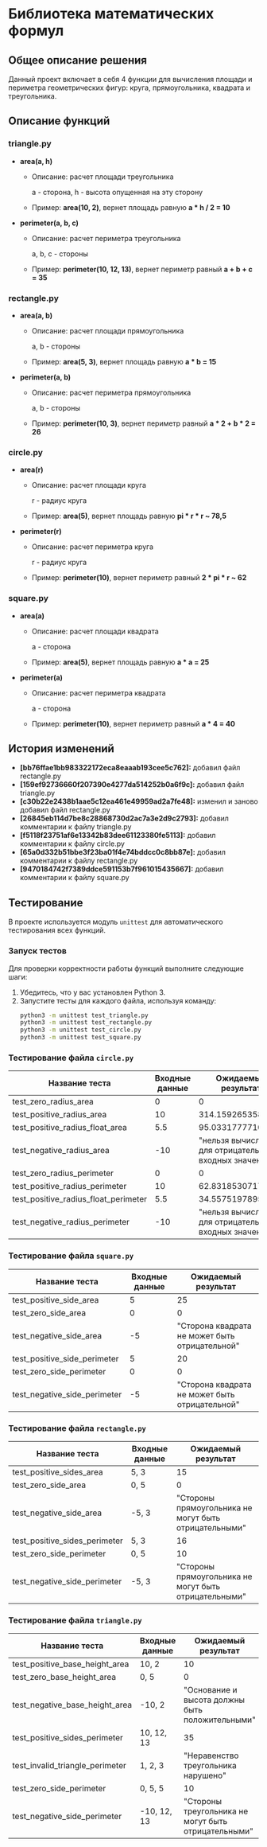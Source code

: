 # Библиотека математических формул

## Общее описание решения 
Данный проект включает в себя 4 функции для вычисления площади и периметра геометрических фигур: 
круга, прямоугольника, квадрата и треугольника.

## Описание функций 

### triangle.py

- __area(a, h)__
    
    - Описание: расчет площади треугольника
  
       a - сторона, h - высота опущенная на эту сторону
    - Пример: __area(10, 2)__, вернет площадь равную __a * h / 2 = 10__

- __perimeter(a, b, c)__

    - Описание: расчет периметра треугольника
    
      a, b, c - стороны 
    - Пример: __perimeter(10, 12, 13)__, вернет периметр равный __a + b + c = 35__
  
### rectangle.py

- __area(a, b)__

    - Описание: расчет площади прямоугольника
    
      a, b - стороны 
    - Пример: __area(5, 3)__, вернет площадь равную __a * b = 15__
  
- __perimeter(a, b)__

    - Описание: расчет периметра прямоугольника
  
      a, b - стороны
    - Пример: __perimeter(10, 3)__, вернет периметр равный __a * 2 + b * 2 = 26__
  
### circle.py

- __area(r)__

    - Описание: расчет площади круга

      r - радиус круга
    - Пример: __area(5)__, вернет площадь равную __pi * r * r ~ 78,5__

- __perimeter(r)__

    - Описание: расчет периметра круга

      r - радиус круга
    - Пример: __perimeter(10)__, вернет периметр равный __2 * pi * r ~ 62__

### square.py

- __area(a)__

    - Описание: расчет площади квадрата 

      a - сторона
    - Пример: __area(5)__, вернет площадь равную __a * a = 25__

- __perimeter(a)__

    - Описание: расчет периметра квадрата 

      a - сторона
    - Пример: __perimeter(10)__, вернет периметр равный __a * 4 = 40__

## История изменений 

- __[bb76ffae1bb983322172eca8eaaab193cee5c762]:__ добавил файл rectangle.py
- __[159ef92736660f207390e4277da514252b0a6f9c]:__ добавил файл triangle.py
- __[c30b22e2438b1aae5c12ea461e49959ad2a7fe48]:__ изменил и заново добавил файл rectangle.py
- __[26845eb114d7be8c28868730d2ac7a3e2d9c2793]:__ добавил комментарии к файлу triangle.py
- __[f5118f23751af6e13342b83dee61123380fe5113]:__ добавил комментарии к файлу circle.py
- __[65a0d332b51bbe3f23ba01f4e74bddcc0c8bb87e]:__ добавил комментарии к файлу rectangle.py
- __[9470184742f7389ddce591153b7f961015435667]:__ добавил комментарии к файлу square.py

## Тестирование

В проекте используется модуль `unittest` для автоматического тестирования всех функций.

### Запуск тестов

Для проверки корректности работы функций выполните следующие шаги:

1. Убедитесь, что у вас установлен Python 3.
2. Запустите тесты для каждого файла, используя команду:
   ```bash
   python3 -m unittest test_triangle.py
   python3 -m unittest test_rectangle.py
   python3 -m unittest test_circle.py
   python3 -m unittest test_square.py

### Тестирование файла `circle.py`
| Название теста                        | Входные данные | Ожидаемый результат                                            |
|---------------------------------------|----------------|--------------------------------------------------------------|
| test_zero_radius_area                 | 0              | 0                                                            |
| test_positive_radius_area             | 10             | 314.1592653589793                                             |
| test_positive_radius_float_area       | 5.5            | 95.03317777109125                                            |
| test_negative_radius_area             | -10            | "нельзя вычислить для отрицательных входных значений"        |
| test_zero_radius_perimeter            | 0              | 0                                                            |
| test_positive_radius_perimeter        | 10             | 62.83185307179586                                            |
| test_positive_radius_float_perimeter  | 5.5            | 34.55751978952602                                            |
| test_negative_radius_perimeter        | -10            | "нельзя вычислить для отрицательных входных значений"        |

### Тестирование файла `square.py`
| Название теста                        | Входные данные | Ожидаемый результат                                            |
|---------------------------------------|----------------|--------------------------------------------------------------|
| test_positive_side_area               | 5              | 25                                                           |
| test_zero_side_area                   | 0              | 0                                                            |
| test_negative_side_area               | -5             | "Сторона квадрата не может быть отрицательной"                |
| test_positive_side_perimeter          | 5              | 20                                                           |
| test_zero_side_perimeter              | 0              | 0                                                            |
| test_negative_side_perimeter          | -5             | "Сторона квадрата не может быть отрицательной"                |

### Тестирование файла `rectangle.py`
| Название теста                        | Входные данные     | Ожидаемый результат                                            |
|---------------------------------------|--------------------|--------------------------------------------------------------|
| test_positive_sides_area              | 5, 3               | 15                                                           |
| test_zero_side_area                   | 0, 5               | 0                                                            |
| test_negative_side_area               | -5, 3              | "Стороны прямоугольника не могут быть отрицательными"         |
| test_positive_sides_perimeter         | 5, 3               | 16                                                           |
| test_zero_side_perimeter              | 0, 5               | 10                                                           |
| test_negative_side_perimeter          | -5, 3              | "Стороны прямоугольника не могут быть отрицательными"         |

### Тестирование файла `triangle.py`
| Название теста                        | Входные данные     | Ожидаемый результат                                            |
|---------------------------------------|--------------------|--------------------------------------------------------------|
| test_positive_base_height_area        | 10, 2             | 10                                                           |
| test_zero_base_height_area            | 0, 5              | 0                                                            |
| test_negative_base_height_area        | -10, 2            | "Основание и высота должны быть положительными"              |
| test_positive_sides_perimeter         | 10, 12, 13         | 35                                                           |
| test_invalid_triangle_perimeter       | 1, 2, 3            | "Неравенство треугольника нарушено"                           |
| test_zero_side_perimeter              | 0, 5, 5            | 10                                                           |
| test_negative_side_perimeter          | -10, 12, 13        | "Стороны треугольника не могут быть отрицательными"           |


